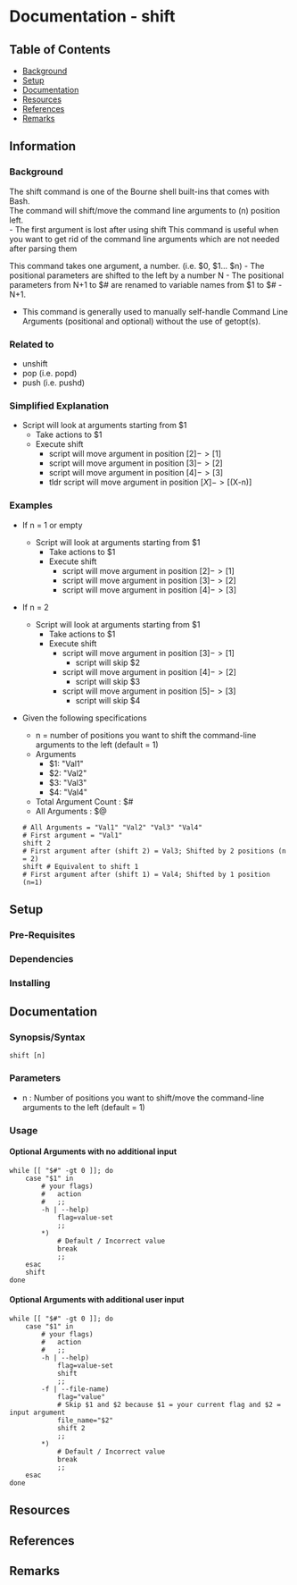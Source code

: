 # Documentation - shift

## Table of Contents
* [Background](#background)
* [Setup](#setup)
* [Documentation](#documentation)
* [Resources](#resources)
* [References](#references)
* [Remarks](#remarks)

## Information

### Background

<p>
    The shift command is one of the Bourne shell built-ins that comes with Bash. <br/>
    The command will shift/move the command line arguments to (n) position left. <br/>
    - The first argument is lost after using shift
    This command is useful when you want to get rid of the command line arguments which are not needed after parsing them <br/>
</p>

This command takes one argument, a number. (i.e. $0, $1... $n)
    - The positional parameters are shifted to the left by a number N
    - The positional parameters from N+1 to $# are renamed to variable names from $1 to $# - N+1.

+ This command is generally used to manually self-handle Command Line Arguments (positional and optional) without the use of getopt(s).

### Related to

+ unshift
+ pop (i.e. popd)
+ push (i.e. pushd)

### Simplified Explanation

- Script will look at arguments starting from $1
    + Take actions to $1
    + Execute shift
        - script will move argument in position [$2] -> [$1]
        - script will move argument in position [$3] -> [$2]
        - script will move argument in position [$4] -> [$3]
        - tldr script will move argument in position [$X] -> [$(X-n)]

### Examples

- If n = 1 or empty
    + Script will look at arguments starting from $1
        + Take actions to $1
        + Execute shift
            - script will move argument in position [$2] -> [$1]
            - script will move argument in position [$3] -> [$2]
            - script will move argument in position [$4] -> [$3]

- If n = 2
    + Script will look at arguments starting from $1
        + Take actions to $1
        + Execute shift
            - script will move argument in position [$3] -> [$1]
                + script will skip $2
            - script will move argument in position [$4] -> [$2]
                + script will skip $3
            - script will move argument in position [$5] -> [$3]
                + script will skip $4

- Given the following specifications
    + n = number of positions you want to shift the command-line arguments to the left (default = 1)
    - Arguments
        + $1: "Val1"
        + $2: "Val2"
        + $3: "Val3"
        + $4: "Val4"
    + Total Argument Count : $#
    + All Arguments : $@
    ```console
    # All Arguments = "Val1" "Val2" "Val3" "Val4"
    # First argument = "Val1"
    shift 2
    # First argument after (shift 2) = Val3; Shifted by 2 positions (n = 2)
    shift # Equivalent to shift 1
    # First argument after (shift 1) = Val4; Shifted by 1 position (n=1)
    ```

## Setup

### Pre-Requisites

### Dependencies

### Installing

## Documentation

### Synopsis/Syntax

```console
shift [n]
```

### Parameters

+ n : Number of positions you want to shift/move the command-line arguments to the left (default = 1)

### Usage

#### Optional Arguments with no additional input

```console
while [[ "$#" -gt 0 ]]; do
    case "$1" in
        # your flags) 
        #   action
        #   ;;
        -h | --help)
            flag=value-set
            ;;
        *)
            # Default / Incorrect value
            break
            ;;
    esac
    shift
done
```

#### Optional Arguments with additional user input

```console
while [[ "$#" -gt 0 ]]; do
    case "$1" in
        # your flags) 
        #   action
        #   ;;
        -h | --help)
            flag=value-set
            shift
            ;;
        -f | --file-name)
            flag="value"
            # Skip $1 and $2 because $1 = your current flag and $2 = input argument
            file_name="$2" 
            shift 2
            ;;
        *)
            # Default / Incorrect value
            break
            ;;
    esac
done
```

## Resources

## References

## Remarks


